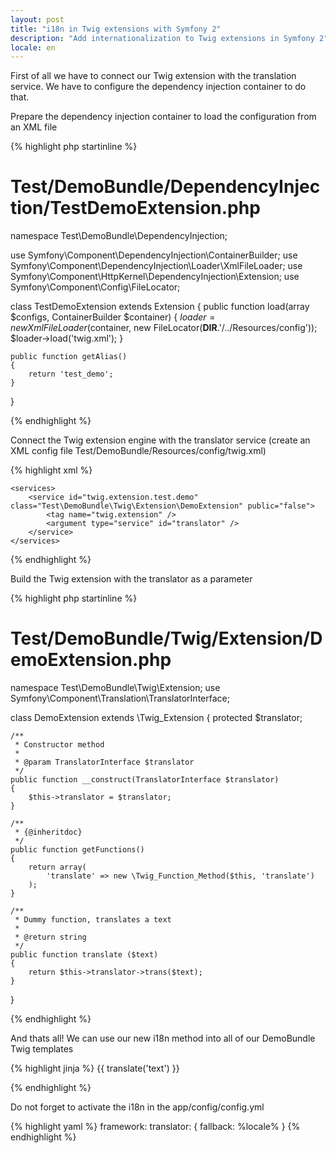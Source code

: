 ```yaml
---
layout: post
title: "i18n in Twig extensions with Symfony 2"
description: "Add internationalization to Twig extensions in Symfony 2"
locale: en
---
```


First of all we have to connect our Twig extension with the translation service. We have to configure the dependency injection container to do that.

Prepare the dependency injection container to load the configuration from an XML file

{% highlight php startinline %}
# Test/DemoBundle/DependencyInjection/TestDemoExtension.php

namespace Test\DemoBundle\DependencyInjection;

use Symfony\Component\DependencyInjection\ContainerBuilder;
use Symfony\Component\DependencyInjection\Loader\XmlFileLoader;
use Symfony\Component\HttpKernel\DependencyInjection\Extension;
use Symfony\Component\Config\FileLocator;

class TestDemoExtension extends Extension
{
    public function load(array $configs, ContainerBuilder $container)
    {
        $loader = new XmlFileLoader($container, new FileLocator(__DIR__.'/../Resources/config'));
        $loader->load('twig.xml');
    }

    public function getAlias()
    {
        return 'test_demo';
    }
}

{% endhighlight %}

Connect the Twig extension engine with the translator service (create an XML config file Test/DemoBundle/Resources/config/twig.xml)

{% highlight xml %}
<?xml version="1.0" ?>
<container xmlns="http://symfony.com/schema/dic/services"
    xmlns:xsi="http://www.w3.org/2001/XMLSchema-instance"
    xsi:schemaLocation="http://symfony.com/schema/dic/services http://symfony.com/schema/dic/services/services-1.0.xsd">

    <services>
        <service id="twig.extension.test.demo" class="Test\DemoBundle\Twig\Extension\DemoExtension" public="false">
            <tag name="twig.extension" />
            <argument type="service" id="translator" />
        </service>
    </services>
</container>

{% endhighlight %}

Build the Twig extension with the translator as a parameter

{% highlight php startinline %}
# Test/DemoBundle/Twig/Extension/DemoExtension.php

namespace Test\DemoBundle\Twig\Extension;
use Symfony\Component\Translation\TranslatorInterface;

class DemoExtension extends \Twig_Extension
{
    protected $translator;

    /**
     * Constructor method
     *
     * @param TranslatorInterface $translator
     */
    public function __construct(TranslatorInterface $translator)
    {
        $this->translator = $translator;
    }

    /**
     * {@inheritdoc}
     */
    public function getFunctions()
    {
        return array(
            'translate' => new \Twig_Function_Method($this, 'translate')
        );
    }

    /**
     * Dummy function, translates a text
     *
     * @return string
     */
    public function translate ($text)
    {
        return $this->translator->trans($text);
    }
}

{% endhighlight %}

And thats all! We can use our new i18n method into all of our DemoBundle Twig templates

{% highlight jinja %}
{{ translate('text') }}

{% endhighlight %}

Do not forget to activate the i18n in the app/config/config.yml

{% highlight yaml %}
framework:
    translator:      { fallback: %locale% }
{% endhighlight %}
